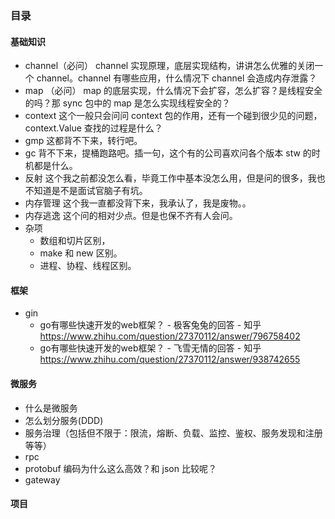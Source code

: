 ### 目录

#### 基础知识

- channel（必问）
  channel 实现原理，底层实现结构，讲讲怎么优雅的关闭一个 channel。channel 有哪些应用，什么情况下 channel 会造成内存泄露？
- map （必问）
  map 的底层实现，什么情况下会扩容，怎么扩容？是线程安全的吗？那 sync 包中的 map 是怎么实现线程安全的？
- context
  这个一般只会问问 context 包的作用，还有一个碰到很少见的问题，context.Value 查找的过程是什么？
- gmp
  这都背不下来，转行吧。
- gc
  背不下来，提桶跑路吧。插一句，这个有的公司喜欢问各个版本 stw 的时机都是什么。
- 反射
  这个我之前都没怎么看，毕竟工作中基本没怎么用，但是问的很多，我也不知道是不是面试官脑子有坑。
- 内存管理
  这个我一直都没背下来，我承认了，我是废物。。
- 内存逃逸
  这个问的相对少点。但是也保不齐有人会问。
- 杂项
  - 数组和切片区别，
  - make 和 new 区别。
  - 进程、协程、线程区别。

#### 框架

- gin
  - go有哪些快速开发的web框架？ - 极客兔兔的回答 - 知乎 https://www.zhihu.com/question/27370112/answer/796758402
  - go有哪些快速开发的web框架？ - 飞雪无情的回答 - 知乎 https://www.zhihu.com/question/27370112/answer/938742655

#### 微服务

- 什么是微服务
- 怎么划分服务(DDD)
- 服务治理（包括但不限于：限流，熔断、负载、监控、鉴权、服务发现和注册等等）
- rpc
- protobuf 编码为什么这么高效？和 json 比较呢？
- gateway

#### 项目



